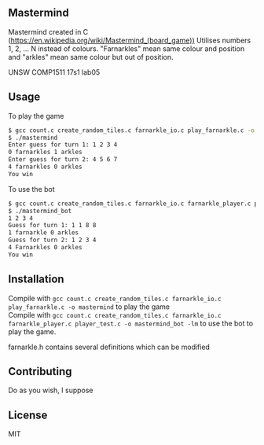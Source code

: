## Mastermind

Mastermind created in C (https://en.wikipedia.org/wiki/Mastermind_(board_game))
Utilises numbers 1, 2, ... N instead of colours. "Farnarkles" mean same colour and position and "arkles" mean same colour but out of position.

UNSW COMP1511 17s1 lab05

## Usage
To play the game
```bash
$ gcc count.c create_random_tiles.c farnarkle_io.c play_farnarkle.c -o mastermind
$ ./mastermind
Enter guess for turn 1: 1 2 3 4
0 farnarkles 1 arkles
Enter guess for turn 2: 4 5 6 7
4 farnarkles 0 arkles
You win
```
To use the bot
```bash
$ gcc count.c create_random_tiles.c farnarkle_io.c farnarkle_player.c player_test.c -o mastermind_bot -lm
$ ./mastermind_bot
1 2 3 4
Guess for turn 1: 1 1 8 8
1 farnarkle 0 arkles
Guess for turn 2: 1 2 3 4
4 Farnarkles 0 arkles
You win
```

## Installation

Compile with `gcc count.c create_random_tiles.c farnarkle_io.c play_farnarkle.c -o mastermind` to play the game  
Compile with `gcc count.c create_random_tiles.c farnarkle_io.c farnarkle_player.c player_test.c -o mastermind_bot -lm` to use the bot to play the game.

farnarkle.h contains several definitions which can be modified

## Contributing

Do as you wish, I suppose

## License

MIT